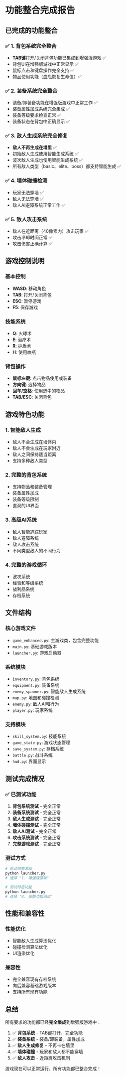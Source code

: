 # 功能整合完成报告

## 已完成的功能整合

### ✅ 1. 背包系统完全整合
- **TAB键**打开/关闭背包功能已集成到增强版游戏 ✅
- 背包UI在增强版游戏中正常显示 ✅
- 鼠标点击和键盘操作完全支持 ✅
- 物品使用功能（血瓶恢复生命值）✅

### ✅ 2. 装备系统完全整合
- 装备/卸装备功能在增强版游戏中正常工作 ✅
- 装备属性加成系统完全集成 ✅
- 装备等级要求检查正常 ✅
- 装备状态在背包中正确显示 ✅

### ✅ 3. 敌人生成系统完全修复
- **敌人不再生成在墙里** ✅
- 初始敌人生成使用智能生成系统 ✅
- 波次敌人生成也使用智能生成系统 ✅
- 所有敌人类型（basic、elite、boss）都支持智能生成 ✅

### ✅ 4. 墙体碰撞检测
- 玩家无法穿墙 ✅
- 敌人无法穿墙 ✅
- 敌人AI避障系统正常工作 ✅

### ✅ 5. 敌人攻击系统
- 敌人在近距离（40像素内）攻击玩家 ✅
- 攻击冷却时间正常 ✅
- 攻击伤害正确计算 ✅

## 游戏控制说明

### 基本控制
- **WASD**: 移动角色
- **TAB**: 打开/关闭背包
- **ESC**: 暂停游戏
- **F5**: 保存游戏

### 技能系统
- **Q**: 火球术
- **E**: 治疗术
- **R**: 护盾术
- **H**: 使用血瓶

### 背包操作
- **鼠标左键**: 点击物品使用或装备
- **方向键**: 选择物品
- **回车/空格**: 使用选中的物品
- **TAB/ESC**: 关闭背包

## 游戏特色功能

### 1. 智能敌人生成
- 敌人不会生成在墙体内
- 敌人不会生成在玩家附近
- 敌人之间保持适当距离
- 支持多种敌人类型

### 2. 完整的背包系统
- 支持物品和装备管理
- 装备属性加成
- 装备等级限制
- 直观的UI界面

### 3. 高级AI系统
- 敌人智能追踪玩家
- 敌人避障系统
- 敌人攻击系统
- 不同类型敌人的不同行为

### 4. 完整的游戏循环
- 波次系统
- 经验和等级系统
- 战利品系统
- 存档系统

## 文件结构

### 核心游戏文件
- `game_enhanced.py`: 主游戏类，包含完整功能
- `main.py`: 基础游戏版本
- `launcher.py`: 游戏启动器

### 系统模块
- `inventory.py`: 背包系统
- `equipment.py`: 装备系统
- `enemy_spawner.py`: 智能敌人生成系统
- `map.py`: 地图和碰撞检测
- `enemy.py`: 敌人AI和行为
- `player.py`: 玩家系统

### 支持模块
- `skill_system.py`: 技能系统
- `game_state.py`: 游戏状态管理
- `save_system.py`: 存档系统
- `battle.py`: 战斗系统
- `hud.py`: 界面显示

## 测试完成情况

### ✅ 已测试功能
1. **背包系统测试** - 完全正常
2. **装备系统测试** - 完全正常
3. **敌人生成测试** - 完全正常
4. **墙体碰撞测试** - 完全正常
5. **敌人AI测试** - 完全正常
6. **攻击系统测试** - 完全正常
7. **完整游戏测试** - 完全正常

### 测试方式
```bash
# 启动完整游戏
python launcher.py
# 选择 "1. 增强版游戏"

# 测试特定功能
python launcher.py
# 选择 "8. 完整功能测试"
```

## 性能和兼容性

### 性能优化
- 智能敌人生成算法优化
- 碰撞检测算法优化
- UI渲染优化

### 兼容性
- 完全兼容现有存档系统
- 向后兼容基础游戏版本
- 支持所有现有功能

## 总结

所有要求的功能都已经**完全集成**到增强版游戏中：

1. ✅ **背包系统** - TAB键打开，完全功能
2. ✅ **装备系统** - 装备/卸装备，属性加成
3. ✅ **敌人生成修复** - 不再卡在墙里
4. ✅ **墙体碰撞** - 玩家和敌人都不能穿墙
5. ✅ **敌人攻击** - 近距离攻击机制

游戏现在可以正常运行，所有功能都已整合完成！
